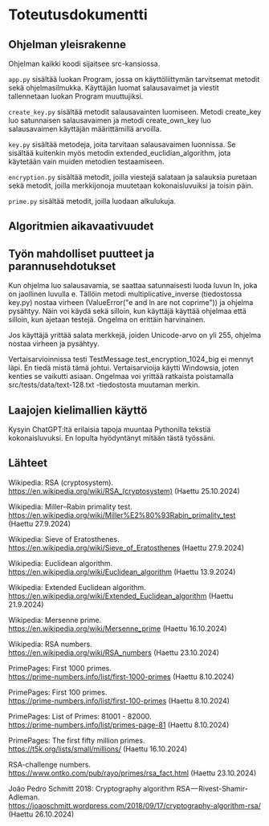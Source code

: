 # Toteutusdokumentti

## Ohjelman yleisrakenne

Ohjelman kaikki koodi sijaitsee src-kansiossa.

`app.py` sisältää luokan Program, jossa on käyttöliittymän tarvitsemat metodit sekä ohjelmasilmukka. Käyttäjän luomat salausavaimet ja viestit tallennetaan luokan Program muuttujiksi.

`create_key.py` sisältää metodit salausavainten luomiseen. Metodi create_key luo satunnaisen salausavaimen ja metodi create_own_key luo salausavaimen käyttäjän määrittämillä arvoilla.

`key.py` sisältää metodeja, joita tarvitaan salausavaimen luonnissa. Se sisältää kuitenkin myös metodin extended_euclidian_algorithm, jota käytetään vain muiden metodien testaamiseen.

`encryption.py` sisältää metodit, joilla viestejä salataan ja salauksia puretaan sekä metodit, joilla merkkijonoja muutetaan kokonaisluvuiksi ja toisin päin.

`prime.py` sisältää metodit, joilla luodaan alkulukuja. 

## Algoritmien aikavaativuudet



## Työn mahdolliset puutteet ja parannusehdotukset

Kun ohjelma luo salausavamia, se saattaa satunnaisesti luoda luvun ln, joka on jaollinen luvulla e. Tällöin metodi multiplicative_inverse (tiedostossa key.py) nostaa virheen (ValueError("e and ln are not coprime")) ja ohjelma pysähtyy. Näin voi käydä sekä silloin, kun käyttäjä käyttää ohjelmaa että silloin, kun ajetaan testejä. Ongelma on erittäin harvinainen.

Jos käyttäjä yrittää salata merkkejä, joiden Unicode-arvo on yli 255, ohjelma nostaa virheen ja pysähtyy.

Vertaisarvioinnissa testi TestMessage.test_encryption_1024_big ei mennyt läpi. En tiedä mistä tämä johtui. Vertaisarvioija käytti Windowsia, joten kenties se vaikutti asiaan. Ongelmaa voi yrittää ratkaista poistamalla src/tests/data/text-128.txt -tiedostosta muutaman merkin.

## Laajojen kielimallien käyttö

Kysyin ChatGPT:ltä erilaisia tapoja muuntaa Pythonilla tekstiä kokonaisluvuksi. En lopulta hyödyntänyt mitään tästä työssäni.

## Lähteet

Wikipedia: RSA (cryptosystem).  
https://en.wikipedia.org/wiki/RSA_(cryptosystem) (Haettu 25.10.2024)

Wikipedia: Miller–Rabin primality test.  
https://en.wikipedia.org/wiki/Miller%E2%80%93Rabin_primality_test (Haettu 27.9.2024)

Wikipedia: Sieve of Eratosthenes.  
https://en.wikipedia.org/wiki/Sieve_of_Eratosthenes (Haettu 27.9.2024)

Wikipedia: Euclidean algorithm.  
https://en.wikipedia.org/wiki/Euclidean_algorithm (Haettu 13.9.2024)

Wikipedia: Extended Euclidean algorithm.  
https://en.wikipedia.org/wiki/Extended_Euclidean_algorithm (Haettu 21.9.2024)

Wikipedia: Mersenne prime.  
https://en.wikipedia.org/wiki/Mersenne_prime (Haettu 16.10.2024)

Wikipedia: RSA numbers.  
https://en.wikipedia.org/wiki/RSA_numbers (Haettu 23.10.2024)

PrimePages: First 1000 primes.  
https://prime-numbers.info/list/first-1000-primes (Haettu 8.10.2024)

PrimePages: First 100 primes.  
https://prime-numbers.info/list/first-100-primes (Haettu 8.10.2024)

PrimePages: List of Primes: 81001 - 82000.  
https://prime-numbers.info/list/primes-page-81 (Haettu 8.10.2024)

PrimePages: The first fifty million primes.  
https://t5k.org/lists/small/millions/ (Haettu 16.10.2024)

RSA-challenge numbers.  
https://www.ontko.com/pub/rayo/primes/rsa_fact.html (Haettu 23.10.2024)

João Pedro Schmitt 2018: Cryptography algorithm RSA — Rivest-Shamir-Adleman.  
https://joaoschmitt.wordpress.com/2018/09/17/cryptography-algorithm-rsa/ (Haettu 26.10.2024)

